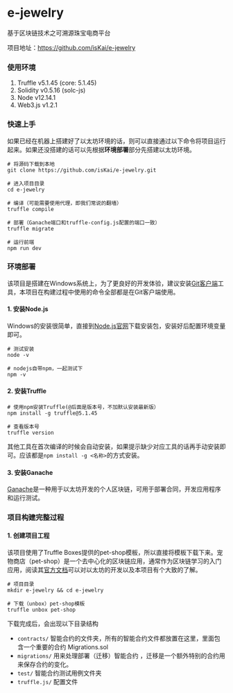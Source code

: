 # e-jewelry

基于区块链技术之可溯源珠宝电商平台

项目地址：https://github.com/isKai/e-jewelry

### **使用环境**

1. Truffle v5.1.45 (core: 5.1.45)
2. Solidity v0.5.16 (solc-js)
3. Node v12.14.1
4. Web3.js v1.2.1

### **快速上手**

如果已经在机器上搭建好了以太坊环境的话，则可以直接通过以下命令将项目运行起来。如果还没搭建的话可以先根据**环境部署**部分先搭建以太坊环境。

```shell
# 将源码下载到本地
git clone https://github.com/isKai/e-jewelry.git

# 进入项目目录
cd e-jewelry

# 编译（可能需要使用代理，即我们常说的翻墙）
truffle compile

# 部署（Ganache端口和truffle-config.js配置的端口一致）
truffle migrate

# 运行前端
npm run dev
```

### **环境部署**

该项目是搭建在Windows系统上，为了更良好的开发体验，建议安装[Git客户端](https://git-scm.com/download/win)工具，本项目在构建过程中使用的命令全部都是在Git客户端使用。

#### 1. 安装Node.js

Windows的安装很简单，直接到[Node.js官网](https://nodejs.org/en/)下载安装包，安装好后配置环境变量即可。

```shell
# 测试安装
node -v

# nodejs自带npm，一起测试下
npm -v
```

#### 2. 安装Truffle

```shell
# 使用npm安装Truffle(@后面是版本号，不加默认安装最新版）
npm install -g truffle@5.1.45

# 查看版本号
truffle version
```

其他工具在首次编译的时候会自动安装，如果提示缺少对应工具的话再手动安装即可。应该都是`npm install -g <名称>`的方式安装。

#### 3. 安装Ganache

[Ganache](https://www.trufflesuite.com/ganache)是一种用于以太坊开发的个人区块链，可用于部署合同，开发应用程序和运行测试。

### 项目构建完整过程

#### 1. 创建项目工程

该项目使用了Truffle Boxes提供的pet-shop模板，所以直接将模板下载下来。宠物商店（pet-shop）是一个去中心化的区块链应用，通常作为区块链学习的入门应用，阅读其[官方文档](https://www.trufflesuite.com/tutorials/pet-shop)可以对以太坊的开发以及本项目有个大致的了解。

```shell
# 项目目录
mkdir e-jewelry && cd e-jewelry

# 下载（unbox）pet-shop模板
truffle unbox pet-shop
```

下载完成后，会出现以下目录结构

- `contracts/` 智能合约的文件夹，所有的智能合约文件都放置在这里，里面包含一个重要的合约 Migrations.sol
- `migrations/` 用来处理部署（迁移）智能合约 ，迁移是一个额外特别的合约用来保存合约的变化。
- `test/` 智能合约测试用例文件夹
- `truffle.js/` 配置文件

